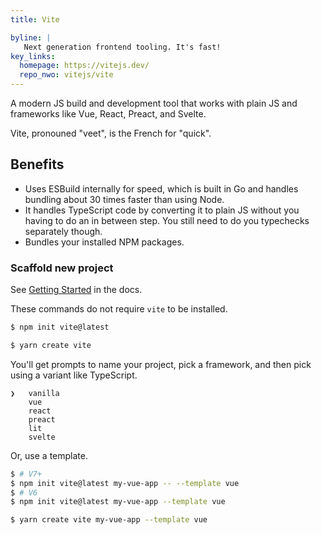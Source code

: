 ```yaml
---
title: Vite

byline: |
   Next generation frontend tooling. It's fast! 
key_links:
  homepage: https://vitejs.dev/
  repo_nwo: vitejs/vite
---
```


A modern JS build and development tool that works with plain JS and frameworks like Vue, React, Preact, and Svelte.

Vite, pronouned "veet", is the French for "quick".


## Benefits

- Uses ESBuild internally for speed, which is built in Go and handles bundling about 30 times faster than using Node.
- It handles TypeScript code by converting it to plain JS without you having to do an in between step. You still need to do you typechecks separately though.
- Bundles your installed NPM packages.


### Scaffold new project

See [Getting Started](https://vitejs.dev/guide/#scaffolding-your-first-vite-project) in the docs.

These commands do not require `vite` to be installed.

```sh
$ npm init vite@latest
```

```sh
$ yarn create vite
```

You'll get prompts to name your project, pick a framework, and then pick using a variant like TypeScript.

```
❯   vanilla
    vue
    react
    preact
    lit
    svelte
```

Or, use a template.

```sh
$ # V7+
$ npm init vite@latest my-vue-app -- --template vue
$ # V6
$ npm init vite@latest my-vue-app --template vue
```

```sh
$ yarn create vite my-vue-app --template vue
```
